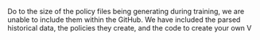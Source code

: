 Do to the size of the policy files being generating during training, we are unable
to include them within the GitHub. We have included the parsed historical data, the policies 
they create, and the code to create your own V